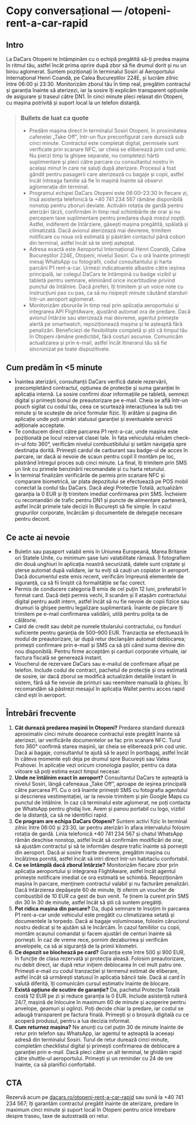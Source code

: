 # Copy conversațional — /otopeni-rent-a-car-rapid

Intro
-----
La DaCars Otopeni te întâmpinăm cu o echipă pregătită să-ți predea mașina în ritmul tău, astfel încât prima oprire după zbor să fie drumul dorit și nu un birou aglomerat. Suntem poziționați în terminalul Sosiri al Aeroportului Internațional Henri Coandă, pe Calea Bucureștilor 224E, și lucrăm zilnic între 06:00 și 23:30. Monitorizăm zborul tău în timp real, pregătim contractul și garanția înainte să aterizezi, iar la sosire îți explicăm transparent opțiunile de asigurare și traseul către DN1. În cinci minute pleci relaxat din Otopeni, cu mașina potrivită și suport local la un telefon distanță.

> ### Bullets de luat ca quote
> - Predăm mașina direct în terminalul Sosiri Otopeni, în proximitatea cafenelei „Take Off”, într-un flux preconfigurat care durează sub cinci minute. Contractul este completat digital, permisele sunt verificate prin scanare NFC, iar cheia se eliberează prin cod unic. Nu pierzi timp la ghișee separate, nu completezi hârtii suplimentare și pleci către parcare cu consultantul nostru în același minut în care ne saluți după aterizare. Procesul a fost gândit pentru pasagerii care aterizează cu bagaje și copii, astfel încât întreaga familie să fie în mașină înainte să observi aglomerația din terminal.
> - Programul echipei DaCars Otopeni este 06:00–23:30 în fiecare zi, însă asistența telefonică la +40 741 234 567 rămâne disponibilă nonstop pentru zboruri deviate. Activăm rotația de gardă pentru aterizări târzii, confirmăm în timp real schimbările de orar și nu percepem taxe suplimentare pentru predarea după miezul nopții. Astfel, indiferent de întârziere, găsești mașina pregătită, spălată și climatizată. Dacă avionul aterizează mai devreme, trimitem notificare cu noua oră estimată și păstrăm contactul până cobori din terminal, astfel încât să te simți așteptat.
> - Adresa exactă este Aeroportul Internațional Henri Coandă, Calea Bucureștilor 224E, Otopeni, nivelul Sosiri. Cu o oră înainte primești mesaj WhatsApp cu fotografii, codul consultantului și harta parcării P1 rent-a-car. Urmezi indicatoarele albastre către ieșirea principală, iar colegul DaCars te întâmpină cu badge vizibil și tabletă pentru semnare, eliminând orice incertitudine privind punctul de întâlnire. Dacă preferi, îți trimitem și un voice note cu instrucțiuni pas cu pas, ca să nu risipești minute căutând standuri într-un aeroport aglomerat.
> - Monitorizăm zborurile în timp real prin aplicația aeroportului și integrarea API FlightAware, ajustând automat ora de predare. Dacă avionul întârzie sau aterizează mai devreme, agentul primește alertă pe smartwatch, repoziționează mașina și te așteaptă fără penalizări. Beneficiezi de flexibilitate completă și știi că timpul tău în Otopeni rămâne predictibil, fără costuri ascunse. Comunicăm actualizarea și prin e-mail, astfel încât itinerarul tău să fie sincronizat pe toate dispozitivele.

Cum predăm în <5 minute
------------------------
- Înaintea aterizării, consultanții DaCars verifică datele rezervării, precompletând contractul, opțiunea de protecție și suma garanției în aplicația internă. La sosire confirmi doar informațiile pe tabletă, semnezi digital și primești bonul de preautorizare pe e-mail. Cheia se află într-un pouch sigilat cu codul tău, ceea ce scurtează interacțiunea la sub trei minute și te scutește de orice formular fizic. Îți arătăm și pagina din aplicație unde poți urmări statusul garanției și eventualele servicii adiționale acceptate.
- Te conducem direct către parcarea P1 rent-a-car, unde mașina este poziționată pe locul rezervat clasei tale. În fața vehiculului reluăm check-in-ul foto 360°, verificăm nivelul combustibilului și setăm navigația spre destinația dorită. Primești cardul de carburant sau badge-ul de acces în parcare, iar dacă ai nevoie de scaun pentru copil îl montăm pe loc, păstrând întregul proces sub cinci minute. La final, îți trimitem prin SMS un link cu primele benzinării recomandate și cu harta returului.
- În terminal finalizăm verificările de permis prin scanare NFC și comparare biometrică, iar plata depozitului se efectuează pe POS mobil conectat la contul tău DaCars. Dacă alegi Protecție Totală, actualizăm garanția la 0 EUR și îți trimitem imediat confirmarea prin SMS. Încheiem cu recomandări de trafic pentru DN1 și puncte de alimentare parteneră, astfel încât primele tale decizii în București să fie simple. În cazul grupurilor corporate, încărcăm și documentele de delegație necesare pentru decont.

Ce acte ai nevoie
-----------------
- Buletin sau pașaport valabil emis în Uniunea Europeană, Marea Britanie ori Statele Unite, cu minimum șase luni valabilitate rămasă. Îl fotografiem din două unghiuri în aplicația noastră securizată, datele sunt criptate și șterse automat după validare, iar tu eviți să cauți un copiator în aeroport. Dacă documentul este emis recent, verificăm împreună elementele de siguranță, ca să fii liniștit că formalitățile se fac corect.
- Permis de conducere categoria B emis de cel puțin 12 luni, preferabil în format card. Dacă deții permis vechi, îl scanăm și îl atașăm contractului digital pentru audit intern, astfel încât să nu fie nevoie de copii fizice sau drumuri la ghișee pentru legalizare suplimentară. Înainte de plecare îți trimitem pe e-mail confirmarea validării, utilă pentru polița ta de călătorie.
- Card de credit sau debit pe numele titularului contractului, cu fonduri suficiente pentru garanția de 500–900 EUR. Tranzacția se efectuează în modul de preautorizare, iar după retur declanșăm automat deblocarea; primești confirmare prin e-mail și SMS ca să știi când suma devine din nou disponibilă. Pentru firme acceptăm și carduri corporate virtuale, iar factura fiscală se generează instant.
- Voucherul de rezervare DaCars sau e-mailul de confirmare afișat pe telefon. Include codul de contract, pachetul de protecție și ora estimată de sosire, iar dacă zborul se modifică actualizăm detaliile instant în sistem, fără să fie nevoie de printuri sau reemitere manuală la ghișeu. Îți recomandăm să păstrezi mesajul în aplicația Wallet pentru acces rapid când ești în aeroport.

Întrebări frecvente
-------------------
1. **Cât durează predarea mașinii în Otopeni?** Predarea standard durează aproximativ cinci minute deoarece contractul este pregătit înainte să aterizezi, iar verificările documentelor se fac prin scanare NFC. Turul foto 360° confirmă starea mașinii, iar cheia se eliberează prin cod unic. Dacă ai bagaje, consultantul te ajută să le așezi în portbagaj, astfel încât în câteva momente ești deja pe drumul spre București sau Valea Prahovei. În aplicație vezi oricum cronologia pașilor, pentru ca data viitoare să poți estima exact timpul necesar.
2. **Unde ne întâlnim exact în aeroport?** Consultantul DaCars te așteaptă la nivelul Sosiri, lângă cafeneaua „Take Off”, aproape de ieșirea principală către parcarea P1. Cu o oră înainte primești SMS cu fotografia agentului și descrierea vestimentației, iar la nevoie trimitem și pin Google Maps cu punctul de întâlnire. În caz că terminalul este aglomerat, ne poți contacta pe WhatsApp pentru ghidaj live. Avem și panou portabil cu logo, vizibil de la distanță, ca să ne identifici rapid.
3. **Ce program are echipa DaCars Otopeni?** Suntem activi fizic în terminal zilnic între 06:00 și 23:30, iar pentru aterizări în afara intervalului folosim rotația de gardă. Linia telefonică +40 741 234 567 și chatul WhatsApp rămân deschise nonstop, astfel încât să confirmăm modificări de orar, să ajustăm contractul și să te informăm despre trafic înainte să pornești din aeroport. Dacă ai sosire foarte devreme, pregătim mașina cu încălzirea pornită, astfel încât să intri direct într-un habitaclu confortabil.
4. **Ce se întâmplă dacă zborul întârzie?** Monitorizăm fiecare zbor prin aplicația aeroportului și integrarea FlightAware, astfel încât agentul primește notificare imediat ce ora estimată se schimbă. Repoziționăm mașina în parcare, menținem contractul valabil și nu facturăm penalizări. Dacă întârzierea depășește 60 de minute, îți oferim un voucher de combustibil de 10 EUR ca gest de bun venit. Te ținem la curent prin SMS din 30 în 30 de minute, astfel încât să știi că suntem pregătiți.
5. **Pot ridica mașina din parcare?** Da, după semnare te însoțim în parcarea P1 rent-a-car unde vehiculul este pregătit cu climatizarea setată și documentele la torpedo. Dacă ai bagaje voluminoase, folosim căruciorul nostru dedicat și te ajutăm să le încărcăm. În cazul familiilor cu copii, montăm scaunul comandat și facem ajustări de centuri înainte să pornești. În caz de vreme rece, pornim dezaburirea și verificăm anvelopele, ca să ai siguranță de la primii kilometri.
6. **Ce depozit se blochează pe card?** Garanția este între 500 și 900 EUR, în funcție de clasa rezervată și protecția aleasă. Folosim preautorizare, nu debit direct, iar după retur inițiem deblocarea în cel mult patru ore. Primești e-mail cu codul tranzacției și termenul estimat de eliberare, astfel încât să urmărești statusul în aplicația băncii tale. Dacă ai card în valută diferită, îți comunicăm cursul estimativ înainte de blocare.
7. **Există opțiune de scutire de garanție?** Da, pachetul Protecție Totală costă 12 EUR pe zi și reduce garanția la 0 EUR. Include asistență rutieră 24/7, mașină de înlocuire în maximum 60 de minute și acoperire pentru anvelope, geamuri și oglinzi. Poți decide chiar la predare, iar costul se adaugă transparent pe factura finală. Primești și o broșură digitală cu ce acoperă produsul, pentru a lua decizia informat.
8. **Cum returnez mașina?** Ne anunți cu cel puțin 30 de minute înainte de retur prin telefon sau WhatsApp, iar agentul te așteaptă la aceeași adresă din terminalul Sosiri. Turul de retur durează cinci minute, completăm checklistul digital și primești confirmarea de deblocare a garanției prin e-mail. Dacă pleci către un alt terminal, te ghidăm rapid către shuttle-ul aeroportului. Primești și un reminder cu 24 de ore înainte, ca să planifici confortabil.

CTA
---
Rezervă acum pe [dacars.ro/otopeni-rent-a-car-rapid](https://dacars.ro/otopeni-rent-a-car-rapid) sau sună la +40 741 234 567; îți garantăm contractul pregătit înainte de aterizare, predare în maximum cinci minute și suport local în Otopeni pentru orice întrebare despre traseu, taxe de autostradă ori retur.
